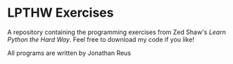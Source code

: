 # LPTHW Exercises

A repository containing the programming exercises from Zed Shaw's *Learn Python the Hard Way*.
Feel free to download my code if you like!

All programs are written by Jonathan Reus
